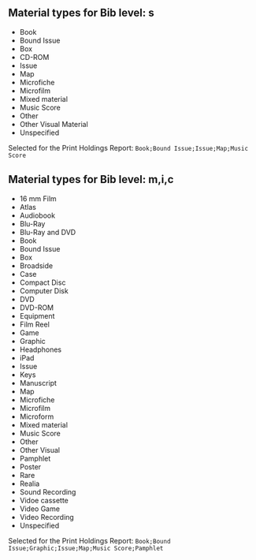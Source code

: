 ## Material types for Bib level: s
* Book
* Bound Issue
* Box
* CD-ROM
* Issue
* Map
* Microfiche
* Microfilm
* Mixed material
* Music Score
* Other
* Other Visual Material
* Unspecified

Selected for the Print Holdings Report: `Book;Bound Issue;Issue;Map;Music Score`



## Material types for Bib level: m,i,c
* 16 mm Film
* Atlas
* Audiobook
* Blu-Ray
* Blu-Ray and DVD
* Book
* Bound Issue
* Box
* Broadside
* Case
* Compact Disc
* Computer Disk
* DVD
* DVD-ROM
* Equipment
* Film Reel
* Game
* Graphic
* Headphones
* iPad
* Issue
* Keys
* Manuscript
* Map
* Microfiche
* Microfilm
* Microform
* Mixed material
* Music Score
* Other
* Other Visual
* Pamphlet
* Poster
* Rare
* Realia
* Sound Recording
* Vidoe cassette
* Video Game
* Video Recording
* Unspecified

Selected for the Print Holdings Report: `Book;Bound Issue;Graphic;Issue;Map;Music Score;Pamphlet`

